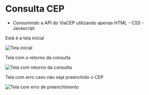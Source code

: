 # Consulta CEP

- Consumindo a API do ViaCEP utilizando apenas HTML - CSS - Javascript


Está é a tela inicial

![Tela inicial]("assets/tela_inicial.png")

Tela com o retorno da consulta

![Tela com retorno da consulta]("assets/resultado.png")

Tela com erro caso não seja preenchido o CEP

![Tela com erro de preenchimento]("assets/erro.png")
